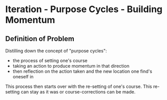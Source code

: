 Iteration - Purpose Cycles - Building Momentum
==============================================

## Definition of Problem
Distilling down the concept of "purpose cycles":

 - the process of setting one's course
 - taking an action to produce momentum in that direction
 - then reflection on the action taken and the new location one find's oneself in

This process then starts over with the re-setting of one's course. This re-setting can stay as it was or course-corrections can be made.


